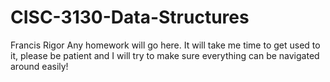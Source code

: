 # CISC-3130-Data-Structures

Francis Rigor
Any homework will go here.
It will take me time to get used to it, please be patient and I will try to make sure
everything can be navigated around easily!
